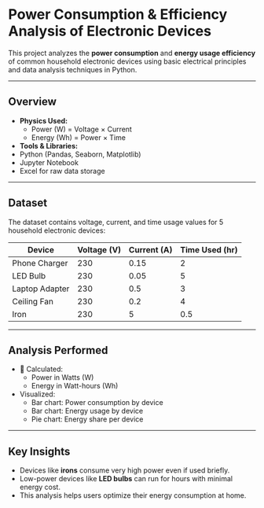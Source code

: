 # Power Consumption & Efficiency Analysis of Electronic Devices

This project analyzes the **power consumption** and **energy usage efficiency** of common household electronic devices using basic electrical principles and data analysis techniques in Python.

---

##  Overview

- **Physics Used:**  
  - Power (W) = Voltage × Current  
  - Energy (Wh) = Power × Time  
-  **Tools & Libraries:**  
  - Python (Pandas, Seaborn, Matplotlib)  
  - Jupyter Notebook  
  - Excel for raw data storage

---

## Dataset

The dataset contains voltage, current, and time usage values for 5 household electronic devices:

| Device         | Voltage (V) | Current (A) | Time Used (hr) |
|----------------|-------------|-------------|----------------|
| Phone Charger  | 230         | 0.15        | 2              |
| LED Bulb       | 230         | 0.05        | 5              |
| Laptop Adapter | 230         | 0.5         | 3              |
| Ceiling Fan    | 230         | 0.2         | 4              |
| Iron           | 230         | 5           | 0.5            |

---

##  Analysis Performed

- 🔧 Calculated:
  - Power in Watts (W)
  - Energy in Watt-hours (Wh)
- Visualized:
  - Bar chart: Power consumption by device
  - Bar chart: Energy usage by device
  - Pie chart: Energy share per device

---

##  Key Insights

- Devices like **irons** consume very high power even if used briefly.
- Low-power devices like **LED bulbs** can run for hours with minimal energy cost.
- This analysis helps users optimize their energy consumption at home.



